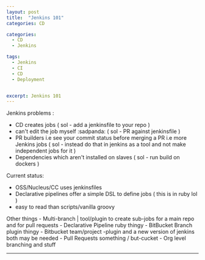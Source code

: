 ```yaml
---
layout: post
title:  "Jenkins 101"
categories: CD

categories:
  - CD
  - Jenkins

tags:
  - Jenkins
  - CI
  - CD
  - Deployment


excerpt: Jenkins 101
---
```


Jenkins problems :
  - CD creates jobs ( sol - add a jenkinsfile to your repo )
  - can't edit the job myself :sadpanda: ( sol - PR against jenkinsfile )
  - PR builders i.e see your commit status before merging a PR i.e more Jenkins jobs ( sol - instead do that in jenkins as a tool and not make independent jobs for it )
  - Dependencies which aren't installed on slaves ( sol - run build on dockers )

Current status:
   - OSS/Nucleus/CC uses jenkinsfiles
   - Declarative pipelines offer a simple DSL to define jobs ( this is in ruby lol )
   - easy to read than scripts/vanilla groovy

Other things
    - Multi-branch | tool/plugin to create sub-jobs for a main repo and for pull requests
    - Declarative Pipeline ruby thingy
    - BitBucket Branch plugin thingy
    - Bitbucket team/project -plugin and a new version of jenkins both may be needed
    - Pull Requests something / but-cucket - Org level branching and stuff

---
